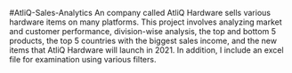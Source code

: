 #AtliQ-Sales-Analytics
An company called AtliQ Hardware sells various hardware items on many platforms.
This project involves analyzing market and customer performance, division-wise analysis, the top and bottom 5 products, the top 5 countries with the biggest sales income, and the new items that AtliQ Hardware will launch in 2021.
In addition, I include an excel file for examination using various filters.
